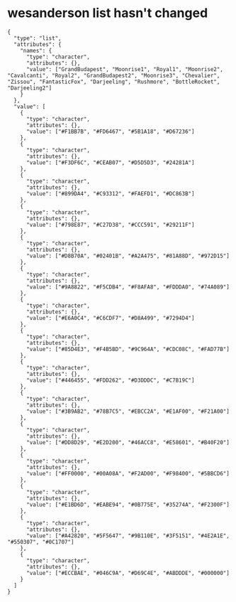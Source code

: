 # wesanderson list hasn't changed

    {
      "type": "list",
      "attributes": {
        "names": {
          "type": "character",
          "attributes": {},
          "value": ["GrandBudapest", "Moonrise1", "Royal1", "Moonrise2", "Cavalcanti", "Royal2", "GrandBudapest2", "Moonrise3", "Chevalier", "Zissou", "FantasticFox", "Darjeeling", "Rushmore", "BottleRocket", "Darjeeling2"]
        }
      },
      "value": [
        {
          "type": "character",
          "attributes": {},
          "value": ["#F1BB7B", "#FD6467", "#5B1A18", "#D67236"]
        },
        {
          "type": "character",
          "attributes": {},
          "value": ["#F3DF6C", "#CEAB07", "#D5D5D3", "#24281A"]
        },
        {
          "type": "character",
          "attributes": {},
          "value": ["#899DA4", "#C93312", "#FAEFD1", "#DC863B"]
        },
        {
          "type": "character",
          "attributes": {},
          "value": ["#798E87", "#C27D38", "#CCC591", "#29211F"]
        },
        {
          "type": "character",
          "attributes": {},
          "value": ["#D8B70A", "#02401B", "#A2A475", "#81A88D", "#972D15"]
        },
        {
          "type": "character",
          "attributes": {},
          "value": ["#9A8822", "#F5CDB4", "#F8AFA8", "#FDDDA0", "#74A089"]
        },
        {
          "type": "character",
          "attributes": {},
          "value": ["#E6A0C4", "#C6CDF7", "#D8A499", "#7294D4"]
        },
        {
          "type": "character",
          "attributes": {},
          "value": ["#85D4E3", "#F4B5BD", "#9C964A", "#CDC08C", "#FAD77B"]
        },
        {
          "type": "character",
          "attributes": {},
          "value": ["#446455", "#FDD262", "#D3DDDC", "#C7B19C"]
        },
        {
          "type": "character",
          "attributes": {},
          "value": ["#3B9AB2", "#78B7C5", "#EBCC2A", "#E1AF00", "#F21A00"]
        },
        {
          "type": "character",
          "attributes": {},
          "value": ["#DD8D29", "#E2D200", "#46ACC8", "#E58601", "#B40F20"]
        },
        {
          "type": "character",
          "attributes": {},
          "value": ["#FF0000", "#00A08A", "#F2AD00", "#F98400", "#5BBCD6"]
        },
        {
          "type": "character",
          "attributes": {},
          "value": ["#E1BD6D", "#EABE94", "#0B775E", "#35274A", "#F2300F"]
        },
        {
          "type": "character",
          "attributes": {},
          "value": ["#A42820", "#5F5647", "#9B110E", "#3F5151", "#4E2A1E", "#550307", "#0C1707"]
        },
        {
          "type": "character",
          "attributes": {},
          "value": ["#ECCBAE", "#046C9A", "#D69C4E", "#ABDDDE", "#000000"]
        }
      ]
    }

